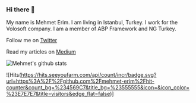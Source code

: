 ### Hi there 👋

<!--
**mehmet-erim/mehmet-erim** is a ✨ _special_ ✨ repository because its `README.md` (this file) appears on your GitHub profile.

Here are some ideas to get you started:

- 🔭 I’m currently working on ...
- 🌱 I’m currently learning ...
- 👯 I’m looking to collaborate on ...
- 🤔 I’m looking for help with ...
- 💬 Ask me about ...
- 📫 How to reach me: ...
- 😄 Pronouns: ...
- ⚡ Fun fact: ...
-->

My name is Mehmet Erim. I am living in Istanbul, Turkey. I work for the Volosoft company. I am a member of ABP Framework and NG Turkey.

Follow me on [Twitter](https://twitter.com/mehmeterim_)

Read my articles on [Medium](https://medium.com/@mehmeterim)

![Mehmet's github stats](https://github-readme-stats.vercel.app/api?username=mehmet-erim&show_icons=true)

![Hits(https://hits.seeyoufarm.com/api/count/incr/badge.svg?url=https%3A%2F%2Fgithub.com%2Fmehmet-erim%2Fhit-counter&count_bg=%234569C7&title_bg=%23555555&icon=&icon_color=%23E7E7E7&title=visitors&edge_flat=false)]

